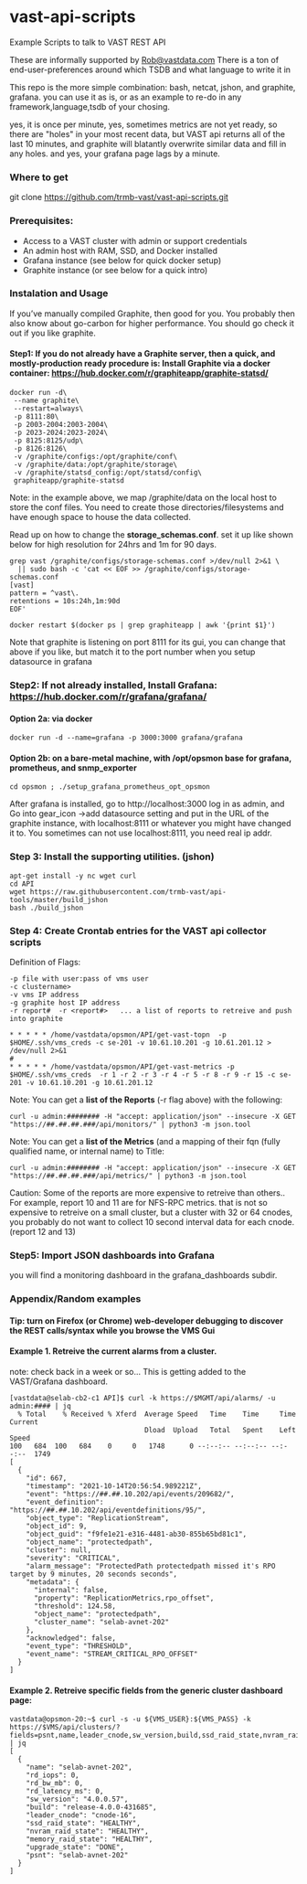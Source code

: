# vast-api-scripts
Example Scripts to talk to VAST REST API

 These are informally supported by Rob@vastdata.com
 There is a ton of end-user-preferences around which TSDB and what language to write it in

 This repo is the more simple combination: bash, netcat, jshon, and graphite, grafana.
 you can use it as is, or as an example to re-do in any framework,language,tsdb of your chosing.

 yes, it is once per minute,  yes, sometimes metrics are not yet ready, so there are "holes"
 in your most recent data, but VAST api returns all of the last 10 minutes, and graphite will
 blatantly overwrite similar data and fill in any holes.
 and yes, your grafana page lags by a minute.

### Where to get
git clone https://github.com/trmb-vast/vast-api-scripts.git


### Prerequisites:
* Access to a VAST cluster with admin or support credentials
* An admin host with RAM, SSD, and Docker installed
* Grafana instance (see below for quick docker setup)
* Graphite instance (or see below for a quick intro)


### Instalation and Usage
If you’ve manually compiled Graphite, then good for you. You probably then also know about go-carbon for higher performance. You should go check it out if you like graphite. 

#### Step1: If you do not already have a Graphite server, then a quick, and mostly-production ready procedure is:  Install Graphite via a docker container:  https://hub.docker.com/r/graphiteapp/graphite-statsd/


```
docker run -d\
 --name graphite\
 --restart=always\
 -p 8111:80\
 -p 2003-2004:2003-2004\
 -p 2023-2024:2023-2024\
 -p 8125:8125/udp\
 -p 8126:8126\
 -v /graphite/configs:/opt/graphite/conf\
 -v /graphite/data:/opt/graphite/storage\
 -v /graphite/statsd_config:/opt/statsd/config\
 graphiteapp/graphite-statsd
```
Note: in the example above, we map /graphite/data on the local host to store the conf files. You need to create those directories/filesystems and have enough space to house the data collected.
 
 
Read up on how to change the **storage_schemas.conf**. 
set it up like shown below for high resolution for 24hrs and 1m for 90 days.

```
grep vast /graphite/configs/storage-schemas.conf >/dev/null 2>&1 \
  || sudo bash -c 'cat << EOF >> /graphite/configs/storage-schemas.conf
[vast]
pattern = ^vast\.
retentions = 10s:24h,1m:90d
EOF'

docker restart $(docker ps | grep graphiteapp | awk '{print $1}')

```
Note that graphite is listening on port 8111 for its gui, you can change that above if you like, but match it to the port number when you setup datasource in grafana


### Step2: If not already installed, Install Grafana:  https://hub.docker.com/r/grafana/grafana/       

#### Option 2a: via docker
```docker run -d --name=grafana -p 3000:3000 grafana/grafana ```
#### Option 2b: on a bare-metal machine, with /opt/opsmon base for grafana, prometheus, and snmp_exporter
``` cd opsmon ; ./setup_grafana_prometheus_opt_opsmon ```

After grafana is installed, go to http://localhost:3000  log in as admin,  and Go into gear_icon ->add datasource setting and put in the URL of the graphite instance, with localhost:8111 or whatever you might have changed it to. You sometimes can not use localhost:8111, you need real ip addr.

### Step 3: Install the supporting utilities. (jshon)


```
apt-get install -y nc wget curl 
cd API
wget https://raw.githubusercontent.com/trmb-vast/api-tools/master/build_jshon
bash ./build_jshon
```


### Step 4:   Create Crontab entries for the VAST api collector scripts

Definition of Flags:
```
-p file with user:pass of vms user
-c clustername>
-v vms IP address
-g graphite host IP address
-r report#  -r <report#>   ... a list of reports to retreive and push into graphite
```

```
* * * * * /home/vastdata/opsmon/API/get-vast-topn  -p $HOME/.ssh/vms_creds -c se-201 -v 10.61.10.201 -g 10.61.201.12 > /dev/null 2>&1
#
* * * * * /home/vastdata/opsmon/API/get-vast-metrics -p $HOME/.ssh/vms_creds  -r 1 -r 2 -r 3 -r 4 -r 5 -r 8 -r 9 -r 15 -c se-201 -v 10.61.10.201 -g 10.61.201.12
```
Note:  You can get a **list of the Reports** (-r flag above) with the following:
```
curl -u admin:######## -H "accept: application/json" --insecure -X GET "https://##.##.##.###/api/monitors/" | python3 -m json.tool   
```
Note:  You can get a **list of the Metrics** (and a mapping of their fqn (fully qualified name, or internal name)  to Title:

```
curl -u admin:######## -H "accept: application/json" --insecure -X GET "https://##.##.##.###/api/metrics/" | python3 -m json.tool   
```

Caution: Some of the reports are more expensive to retreive than others.. For example, report 10 and 11 are for NFS-RPC metrics.
that is not so expensive to retreive on a small cluster,  but a cluster with 32 or 64 cnodes, you probably do not want to collect 10 second interval data for each cnode. (report 12 and 13)

### Step5:  Import JSON dashboards into Grafana
 you will find a monitoring dashboard in the grafana_dashboards subdir.


### Appendix/Random examples

#### Tip:   turn on Firefox (or Chrome) web-developer debugging to discover the REST calls/syntax while you browse the VMS Gui

#### Example 1. Retreive the current alarms from a cluster.
note: check back in a week or so... This is getting added to the VAST/Grafana dashboard.
```
[vastdata@selab-cb2-c1 API]$ curl -k https://$MGMT/api/alarms/ -u admin:#### | jq
  % Total    % Received % Xferd  Average Speed   Time    Time     Time  Current
                                 Dload  Upload   Total   Spent    Left  Speed
100   684  100   684    0     0   1748      0 --:--:-- --:--:-- --:--:--  1749
[
  {
    "id": 667,
    "timestamp": "2021-10-14T20:56:54.989221Z",
    "event": "https://##.##.10.202/api/events/209682/",
    "event_definition": "https://##.##.10.202/api/eventdefinitions/95/",
    "object_type": "ReplicationStream",
    "object_id": 9,
    "object_guid": "f9fe1e21-e316-4481-ab30-855b65bd81c1",
    "object_name": "protectedpath",
    "cluster": null,
    "severity": "CRITICAL",
    "alarm_message": "ProtectedPath protectedpath missed it's RPO target by 9 minutes, 20 seconds seconds",
    "metadata": {
      "internal": false,
      "property": "ReplicationMetrics,rpo_offset",
      "threshold": 124.58,
      "object_name": "protectedpath",
      "cluster_name": "selab-avnet-202"
    },
    "acknowledged": false,
    "event_type": "THRESHOLD",
    "event_name": "STREAM_CRITICAL_RPO_OFFSET"
  }
]

```

#### Example 2. Retreive specific fields from the generic cluster dashboard page:
``` 
vastdata@opsmon-20:~$ curl -s -u ${VMS_USER}:${VMS_PASS} -k https://$VMS/api/clusters/?fields=psnt,name,leader_cnode,sw_version,build,ssd_raid_state,nvram_raid_state,memory_raid_state,upgrade_state,rd_iops,rd_latency_ms,rd_bw_mb  | jq
[
  {
    "name": "selab-avnet-202",
    "rd_iops": 0,
    "rd_bw_mb": 0,
    "rd_latency_ms": 0,
    "sw_version": "4.0.0.57",
    "build": "release-4.0.0-431685",
    "leader_cnode": "cnode-16",
    "ssd_raid_state": "HEALTHY",
    "nvram_raid_state": "HEALTHY",
    "memory_raid_state": "HEALTHY",
    "upgrade_state": "DONE",
    "psnt": "selab-avnet-202"
  }
]

```


